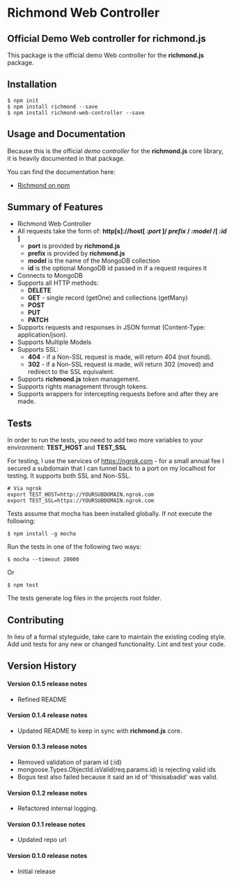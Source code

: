 Richmond Web Controller
========================

Official Demo Web controller for richmond.js
-----------------------------------------------

This package is the official demo Web controller for the __richmond.js__ package.

## Installation

    $ npm init
    $ npm install richmond --save
    $ npm install richmond-web-controller --save

## Usage and Documentation

Because this is the official *demo controller* for the __richmond.js__ core library, it is heavily documented in that package.

You can find the documentation here:

* [Richmond on npm](https://www.npmjs.com/package/richmond) 

## Summary of Features

* Richmond Web Controller
* All requests take the form of: __http[s]://host[ *:port* ]/ *prefix* / *:model* /[ *:id* ]__
    * __port__ is provided by __richmond.js__
    * __prefix__ is provided by __richmond.js__
    * __model__ is the name of the MongoDB collection
    * __id__ is the optional MongoDB id passed in if a request requires it
* Connects to MongoDB
* Supports all HTTP methods:
    * __DELETE__
    * __GET__ - single record (getOne) and collections (getMany)
    * __POST__
    * __PUT__
    * __PATCH__
* Supports requests and responses in JSON format (Content-Type: application/json).
* Supports Multiple Models
* Supports SSL:
    * __404__ - if a Non-SSL request is made, will return 404 (not found).
    * __302__ - if a Non-SSL request is made, will return 302 (moved) and redirect to the SSL equivalent.
* Supports __richmond.js__ token management.
* Supports rights management through tokens.
* Supports wrappers for intercepting requests before and after they are made.
    
## Tests

In order to run the tests, you need 
to add two more variables to your environment: __TEST_HOST__ and __TEST_SSL__

For testing, I use the services of https://ngrok.com - for a small annual fee I secured a subdomain
that I can tunnel back to a port on my localhost for testing.  It supports both SSL and Non-SSL.

    # Via ngrok
    export TEST_HOST=http://YOURSUBDOMAIN.ngrok.com
    export TEST_SSL=https://YOURSUBDOMAIN.ngrok.com

Tests assume that mocha has been installed globally.  If not execute the following:

    $ npm install -g mocha

Run the tests in one of the following two ways:

    $ mocha --timeout 20000
    
Or

    $ npm test

The tests generate log files in the projects root folder.

## Contributing

In lieu of a formal styleguide, take care to maintain the existing coding style.
Add unit tests for any new or changed functionality. Lint and test your code.

## Version History

#### Version 0.1.5 release notes

* Refined README

#### Version 0.1.4 release notes

* Updated README to keep in sync with __richmond.js__ core.

#### Version 0.1.3 release notes

* Removed validation of param id (:id)
* mongoose.Types.ObjectId.isValid(req.params.id) is rejecting valid ids
* Bogus test also failed because it said an id of 'thisisabadid' was valid.

#### Version 0.1.2 release notes

* Refactored internal logging.

#### Version 0.1.1 release notes

* Updated repo url

#### Version 0.1.0 release notes

* Initial release

